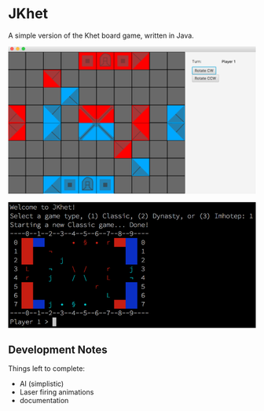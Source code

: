 # JKhet
A simple version of the Khet board game, written in Java.

![JKhet GUI](/resources/gui_demo.png?raw=true "JKhet GUI")

![JKhet CLI](/resources/cli_demo.png?raw=true "JKhet CLI")

Development Notes
--

Things left to complete:
- AI (simplistic)
- Laser firing animations
- documentation
